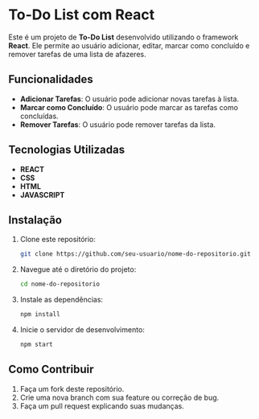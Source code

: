 
# To-Do List com React

Este é um projeto de **To-Do List** desenvolvido utilizando o framework **React**. Ele permite ao usuário adicionar, editar, marcar como concluído e remover tarefas de uma lista de afazeres.

## Funcionalidades

- **Adicionar Tarefas**: O usuário pode adicionar novas tarefas à lista.
- **Marcar como Concluído**: O usuário pode marcar as tarefas como concluídas.
- **Remover Tarefas**: O usuário pode remover tarefas da lista.

## Tecnologias Utilizadas

- **REACT**
- **CSS**
- **HTML**
- **JAVASCRIPT**

## Instalação

1. Clone este repositório:

   ```bash
   git clone https://github.com/seu-usuario/nome-do-repositorio.git
   ```

2. Navegue até o diretório do projeto:

   ```bash
   cd nome-do-repositorio
   ```

3. Instale as dependências:

   ```bash
   npm install
   ```

4. Inicie o servidor de desenvolvimento:

   ```bash
   npm start
   ```

## Como Contribuir

1. Faça um fork deste repositório.
2. Crie uma nova branch com sua feature ou correção de bug.
3. Faça um pull request explicando suas mudanças.


